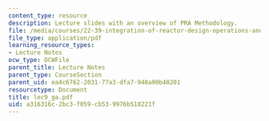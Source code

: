 ```yaml
---
content_type: resource
description: Lecture slides with an overview of PRA Methodology.
file: /media/courses/22-39-integration-of-reactor-design-operations-and-safety-fall-2006/a316316c2bc3f059cb539976b518221f_lec9_ga.pdf
file_type: application/pdf
learning_resource_types:
- Lecture Notes
ocw_type: OCWFile
parent_title: Lecture Notes
parent_type: CourseSection
parent_uid: ea4c6762-2031-77a3-dfa7-940a90b40201
resourcetype: Document
title: lec9_ga.pdf
uid: a316316c-2bc3-f059-cb53-9976b518221f
---
```

